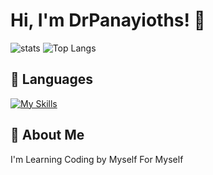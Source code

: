 # Hi, I'm DrPanayioths! 👋    


![stats](https://drpanayiotprivatestatscode523116.vercel.app/api?theme=radical&username=drpanayioths&show_icons=true) 
![Top Langs](https://drpanayiotprivatestatscode523116.vercel.app/api/top-langs/?username=drpanayioths&layout=compact&theme=radical)


## 🚀 Languages

[![My Skills](https://skillicons.dev/icons?i=cs,html,css,python,js)](https://skillicons.dev)





## 🚀 About Me 
I'm Learning Coding by Myself For Myself

